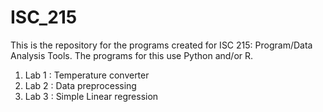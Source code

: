 # ISC_215
This is the repository for the programs created for ISC 215: Program/Data Analysis Tools. The programs for this use Python and/or R.

<ol>
  <li> Lab 1 : Temperature converter </li>
  <li> Lab 2 : Data preprocessing </li>
  <li> Lab 3 : Simple Linear regression </li>
</ol>

